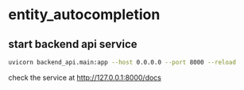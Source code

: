 # entity_autocompletion

## start backend api service 

```bash 
uvicorn backend_api.main:app --host 0.0.0.0 --port 8000 --reload
```

check the service at http://127.0.0.1:8000/docs
